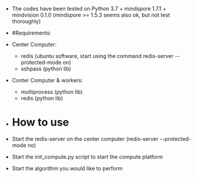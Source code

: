 - The codes have been tested on Python 3.7 + mindspore 1.7.1 + mindvision 0.1.0 (mindspore >= 1.5.3 seems also ok, but not test thoroughly)



- #Requirements:

 - Center Computer:
   - redis (ubuntu software, start using the command redis-server --protected-mode on)
   - sshpass (python lib)

 - Conter Computer & workers:
   - multiprocess (python lib)
   - redis (python lib)
 
 
- # How to use
- Start the redis-server on the center computer (redis-server --protected-mode no)
- Start the init_compute.py script to start the compute platform
- Start the algorithm you would like to perform

